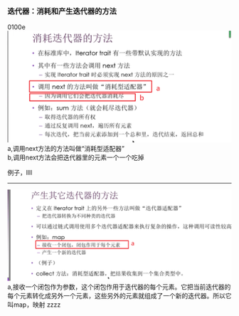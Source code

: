 ### 迭代器：消耗和产生迭代器的方法

0100e
![](images/2021-07-13-13-22-47.png)
a,调用next方法的方法叫做“消耗型适配器”  
b,调用next方法会把迭代器里的元素一个一个吃掉  

例子，llll
***
![](images/2021-07-13-14-00-48.png)
a,接收一个闭包作为参数，这个闭包作用于迭代器的每个元素。它把当前迭代器的每个元素转化成另外一个元素，这些另外的元素就组成了一个新的迭代器。所以它叫map，映射  zzzz


